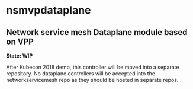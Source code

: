 nsmvpdataplane
==============

## Network service mesh Dataplane module based on VPP

**State: WIP**

After Kubecon 2018 demo, this controller will be moved into a separate repository. No dataplane controllers will be accepted into the networkservicemesh repo as they should be hosted in separate repos.
